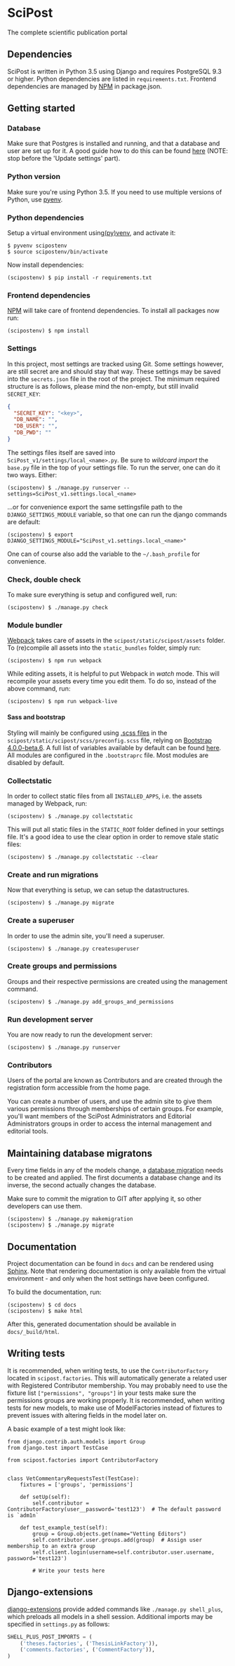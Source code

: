 # SciPost
The complete scientific publication portal

## Dependencies
SciPost is written in Python 3.5 using Django and requires PostgreSQL 9.3 or
higher. Python dependencies are listed in `requirements.txt`. Frontend dependencies are managed by [NPM](https://www.npmjs.com/) in package.json.

## Getting started

### Database
Make sure that Postgres is installed and running, and that a database and user are set up for it. A
good guide how to do this can be found [here](https://djangogirls.gitbooks.io/django-girls-tutorial-extensions/content/optional_postgresql_installation/) (NOTE: stop before the 'Update settings' part).

### Python version
Make sure you're using Python 3.5. If you need to use multiple versions of Python, use [pyenv](https://github.com/yyuu/pyenv).

### Python dependencies
Setup a virtual environment using[(py)venv](https://docs.python.org/3/library/venv.html), and activate it:

```shell
$ pyvenv scipostenv
$ source scipostenv/bin/activate
```

Now install dependencies:

```shell
(scipostenv) $ pip install -r requirements.txt
```

### Frontend dependencies
[NPM](https://www.npmjs.com/) will take care of frontend dependencies. To install all packages now run:

```shell
(scipostenv) $ npm install
```

### Settings
In this project, most settings are tracked using Git. Some settings however, are still secret are and should stay that way. These settings may be saved into the  `secrets.json` file in the root of the project. The minimum required structure is as follows, please mind the non-empty, but still invalid `SECRET_KEY`:

```json
{
  "SECRET_KEY": "<key>",
  "DB_NAME": "",
  "DB_USER": "",
  "DB_PWD": ""
}
```

The settings files itself are saved into `SciPost_v1/settings/local_<name>.py`. Be sure to *wildcard import* the `base.py` file in the top of your settings file. To run the server, one can do it two ways. Either:

```shell
(scipostenv) $ ./manage.py runserver --settings=SciPost_v1.settings.local_<name>
```

...or for convenience export the same settingsfile path to the `DJANGO_SETTINGS_MODULE` variable, so that one can run the django commands are default:

```shell
(scipostenv) $ export DJANGO_SETTINGS_MODULE="SciPost_v1.settings.local_<name>"
```

One can of course also add the variable to the `~/.bash_profile` for convenience.

### Check, double check
To make sure everything is setup and configured well, run:

```shell
(scipostenv) $ ./manage.py check
```

### Module bundler
[Webpack](https://webpack.js.org/) takes care of assets in the `scipost/static/scipost/assets` folder. To (re)compile all assets into the `static_bundles` folder, simply run:

```shell
(scipostenv) $ npm run webpack
```

While editing assets, it is helpful to put Webpack in _watch_ mode. This will recompile your assets every time you edit them. To do so, instead of the above command, run:

```shell
(scipostenv) $ npm run webpack-live
```

#### Sass and bootstrap
Styling will mainly be configured using [.scss files](http://www.sass-lang.com/) in the `scipost/static/scipost/scss/preconfig.scss` file, relying on [Bootstrap 4.0.0-beta.6](//v4-alpha.getbootstrap.com/). A full list of variables available by default can be found [here](https://github.com/twbs/bootstrap/blob/v4-dev/scss/_variables.scss).
All modules are configured in the `.bootstraprc` file. Most modules are disabled by default.

### Collectstatic
In order to collect static files from all `INSTALLED_APPS`, i.e. the assets managed by Webpack, run:

```shell
(scipostenv) $ ./manage.py collectstatic
```

This will put all static files in the `STATIC_ROOT` folder defined in your settings file. It's a good idea to use the clear option in order to remove stale static files:

```shell
(scipostenv) $ ./manage.py collectstatic --clear
```

### Create and run migrations
Now that everything is setup, we can setup the datastructures.
```shell
(scipostenv) $ ./manage.py migrate
```

### Create a superuser
In order to use the admin site, you'll need a superuser.
```shell
(scipostenv) $ ./manage.py createsuperuser
```

### Create groups and permissions
Groups and their respective permissions are created using the management command.

```shell
(scipostenv) $ ./manage.py add_groups_and_permissions
```

### Run development server
You are now ready to run the development server:

```shell
(scipostenv) $ ./manage.py runserver
```

### Contributors
Users of the portal are known as Contributors and are created through the registration form accessible from the home page.

You can create a number of users, and use the admin site to give them various permissions through memberships of certain groups. For example, you'll want members of the SciPost Administrators and Editorial Administrators groups in order to access the internal management and editorial tools.

## Maintaining database migratons
Every time fields in any of the models change, a [database migration](https://docs.djangoproject.com/en/1.10/topics/migrations/)
needs to be created and applied. The first documents a database change and its
inverse, the second actually changes the database.

Make sure to commit the migration to GIT after applying it, so other developers
can use them.

```shell
(scipostenv) $ ./manage.py makemigration
(scipostenv) $ ./manage.py migrate
```

## Documentation
Project documentation can be found in `docs` and can be rendered using
[Sphinx](http://www.sphinx-doc.org/). Note that rendering documentation is only
available from the virtual environment - and only when the host settings have
been configured.

To build the documentation, run:

```shell
(scipostenv) $ cd docs
(scipostenv) $ make html
```

After this, generated documentation should be available in `docs/_build/html`.

## Writing tests
It is recommended, when writing tests, to use the `ContributorFactory` located in `scipost.factories`. This will automatically generate a related user with Registered Contributor membership. You may probably need to use the fixture list `["permissions", "groups"]` in your tests make sure the permissions groups are working properly.
It is recommended, when writing tests for new models, to make use of ModelFactories instead of fixtures to prevent issues with altering fields in the model later on.

A basic example of a test might look like:
```shell
from django.contrib.auth.models import Group
from django.test import TestCase

from scipost.factories import ContributorFactory


class VetCommentaryRequestsTest(TestCase):
    fixtures = ['groups', 'permissions']

    def setUp(self):
        self.contributor = ContributorFactory(user__password='test123')  # The default password is `adm1n`

    def test_example_test(self):
        group = Group.objects.get(name="Vetting Editors")
        self.contributor.user.groups.add(group)  # Assign user membership to an extra group
        self.client.login(username=self.contributor.user.username, password='test123')

        # Write your tests here

```

## Django-extensions
[django-extensions](https://github.com/django-extensions/django-extensions) provide added commands like
`./manage.py shell_plus`, which preloads all models in a shell session. Additional imports may be specified in `settings.py` as follows:

```python
SHELL_PLUS_POST_IMPORTS = (
    ('theses.factories', ('ThesisLinkFactory')),
    ('comments.factories', ('CommentFactory')),
)
```
